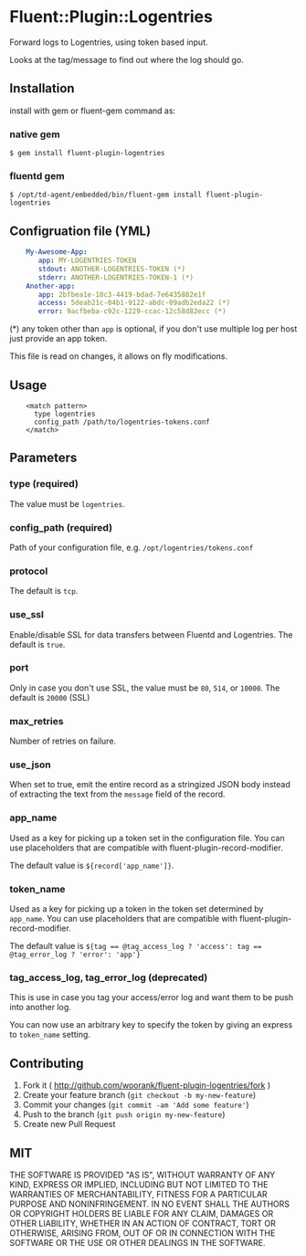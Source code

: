 # Fluent::Plugin::Logentries
Forward logs to Logentries, using token based input.

Looks at the tag/message to find out where the log should go.

## Installation

install with gem or fluent-gem command as:

### native gem
    $ gem install fluent-plugin-logentries

### fluentd gem
    $ /opt/td-agent/embedded/bin/fluent-gem install fluent-plugin-logentries

## Configruation file (YML)

```yaml
    My-Awesome-App:
       app: MY-LOGENTRIES-TOKEN
       stdout: ANOTHER-LOGENTRIES-TOKEN (*)
       stderr: ANOTHER-LOGENTRIES-TOKEN-1 (*)
    Another-app:
       app: 2bfbea1e-10c3-4419-bdad-7e6435882e1f
       access: 5deab21c-04b1-9122-abdc-09adb2eda22 (*)
       error: 9acfbeba-c92c-1229-ccac-12c58d82ecc (*)
```
(\*) any token other than `app` is optional, if you don't use multiple log per host just provide an app token.

This file is read on changes, it allows on fly modifications.

## Usage

```
    <match pattern>
      type logentries
      config_path /path/to/logentries-tokens.conf
    </match>
```

## Parameters

### type (required)
The value must be `logentries`.

### config\_path (required)
Path of your configuration file, e.g. `/opt/logentries/tokens.conf`

### protocol
The default is `tcp`.

### use\_ssl
Enable/disable SSL for data transfers between Fluentd and Logentries. The default is `true`.

### port
Only in case you don't use SSL, the value must be `80`, `514`, or `10000`. The default is `20000` (SSL)

### max\_retries
Number of retries on failure.

### use\_json
When set to true, emit the entire record as a stringized JSON body instead of extracting the text from the `message` field of the record.

### app\_name
Used as a key for picking up a token set in the configuration file.  You can use placeholders that are compatible with fluent-plugin-record-modifier.

The default value is `${record['app_name']}`.


### token\_name
Used as a key for picking up a token in the token set determined by `app_name`.  You can use placeholders that are compatible with fluent-plugin-record-modifier.

The default value is `${tag == @tag_access_log ? 'access': tag == @tag_error_log ? 'error': 'app'}`


### tag\_access\_log, tag\_error\_log **(deprecated)**
This is use in case you tag your access/error log and want them to be push into another log.

You can now use an arbitrary key to specify the token by giving an express to `token_name` setting.


## Contributing

1. Fork it ( http://github.com/woorank/fluent-plugin-logentries/fork )
2. Create your feature branch (`git checkout -b my-new-feature`)
3. Commit your changes (`git commit -am 'Add some feature'`)
4. Push to the branch (`git push origin my-new-feature`)
5. Create new Pull Request

## MIT
THE SOFTWARE IS PROVIDED "AS IS", WITHOUT WARRANTY OF ANY KIND, EXPRESS OR
IMPLIED, INCLUDING BUT NOT LIMITED TO THE WARRANTIES OF MERCHANTABILITY,
FITNESS FOR A PARTICULAR PURPOSE AND NONINFRINGEMENT. IN NO EVENT SHALL THE
AUTHORS OR COPYRIGHT HOLDERS BE LIABLE FOR ANY CLAIM, DAMAGES OR OTHER
LIABILITY, WHETHER IN AN ACTION OF CONTRACT, TORT OR OTHERWISE, ARISING FROM,
OUT OF OR IN CONNECTION WITH THE SOFTWARE OR THE USE OR OTHER DEALINGS IN
THE SOFTWARE.
